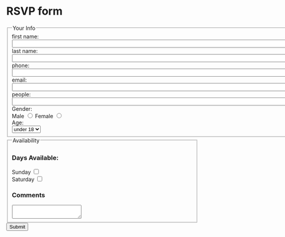 <!DOCTYPE html>
<html lang="en">
<head>
  <meta charset="utf-8">
  <title>Document</title>
</head>
<body>
  <h1>RSVP form</h1>
  <form action="http://bloomingdale.sat.iit.edu/kriedan/lab3formscript.php" method="post">
    <fieldset>
      <legend>Your Info</legend>
      <div><label>first name: <input size="100" type="text" name="first_name_field"></label></div>
      <div><label>last name: <input size="100" type="text" name="last_name_field"></label></div>
      <div><label>phone: <input size="100" type="text" name="phone_field"></label></div>
      <div><label>email: <input size="100" type="text" name="email_field"></label></div>
      <div><label>people: <input size="100" type="text" name="people_field"</label></div>
      <div>Gender: </div>
      <div>
        <label>Male <input type="radio" name="gender_field" value="male"></label>
        <label>Female <input type="radio" name="gender_field" value="female"></label>
      </div>
      <div>Age: </div>
      <select name="age_field">
        <option>under 18</option>
        <option>over 18</option>
      </select>
    </fieldset>
    <fieldset>
      <legend>Availability</legend>
      <h3>Days Available:</h3>
      <div>
        <div><label>Sunday <input type="checkbox" name="available_field[]" value="sunday"></label></div>
        <div><label>Saturday <input type="checkbox" name="available_field[]" value="saturday"></label></div>
        <h3>Comments</h3>
        <textarea name="comments_field"></textarea>
      </div>
    </fieldset>
    <input type="hidden" name="hidden_field" value="dkriegls">
    <input type="submit">
  </form>
</body>
</html>

